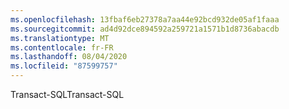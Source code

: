 ```yaml
---
ms.openlocfilehash: 13fbaf6eb27378a7aa44e92bcd932de05af1faaa
ms.sourcegitcommit: ad4d92dce894592a259721a1571b1d8736abacdb
ms.translationtype: MT
ms.contentlocale: fr-FR
ms.lasthandoff: 08/04/2020
ms.locfileid: "87599757"
---
```

<span data-ttu-id="82a10-101">Transact\-SQL</span><span class="sxs-lookup"><span data-stu-id="82a10-101">Transact\-SQL</span></span>
